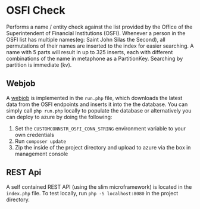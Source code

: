 OSFI Check
==========
Performs a name / entity check against the list provided by the Office of the Superintendent of Financial Institutions (OSFI). Whenever a person in the OSFI list has multiple names(eg: Saint John Silas the Second), all permutations of their names are inserted to the index for easier searching. A name with 5 parts will result in up to 325 inserts, each with different combinations of the name in metaphone as a PartitionKey. Searching by partition is immediate (kv).


Webjob
------
A [webjob](http://azure.microsoft.com/en-us/documentation/articles/web-sites-create-web-jobs/) is implemented in the `run.php` file, which downloads the latest data from the OSFI endpoints and inserts it into the the database. You can simply call `php run.php` locally to populate the database or alternatively you can deploy to azure by doing the following:

1. Set the `CUSTOMCONNSTR_OSFI_CONN_STRING` environment variable to your own credentials
2. Run `composer update`
3. Zip the inside of the project directory and upload to azure via the box in management console


REST Api
--------
A self contained REST API (using the slim microframework) is located in the `index.php` file. To test locally, run `php -S localhost:8080` in the project directory.